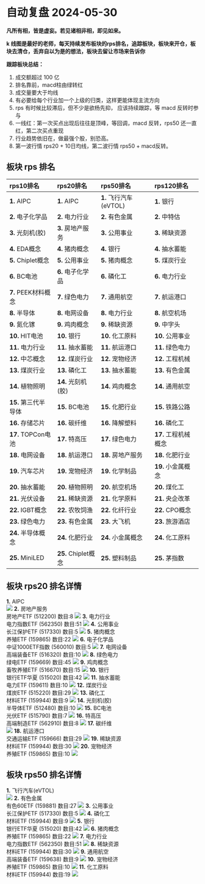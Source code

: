 # 自动复盘 2024-05-30

**凡所有相，皆是虚妄。若见诸相非相，即见如来。**

**k 线图是最好的老师，每天持续发布板块的rps排名，追踪板块，板块来开仓，板块去清仓，丢弃自以为是的想法，板块去留让市场来告诉你**
        
**跟踪板块总结：**
1. 成交额超过 100 亿
2. 排名靠前，macd柱由绿转红
3. 成交量要大于均线
4. 有必要给每个行业加一个上级的归类，这样更能体现主流方向
5. rps 有时候比较滞后，但不少是欲杨先抑， 应该持续跟踪，等 macd 反转时参与
6. 一线红：第一次买点出现后往往是顶峰，等回调，macd 反转，rps50 还一直红，第二次买点重现
7. 行业趋势依旧在，做最强个股，别恐高。
8. 第一波行情 rps20 + 10日均线，第二波行情 rps50 + macd反转。
        
## 板块 rps 排名
| rps10排名            | rps20排名           | rps50排名              | rps120排名           |
|:---------------------|:--------------------|:-----------------------|:---------------------|
| **1.** AIPC          | **1.** AIPC         | **1.** 飞行汽车(eVTOL) | **1.** 银行          |
| **2.** 电子化学品    | **2.** 电力行业     | **2.** 有色金属        | **2.** 中特估        |
| **3.** 光刻机(胶)    | **3.** 房地产服务   | **3.** 公用事业        | **3.** 稀缺资源      |
| **4.** EDA概念       | **4.** 猪肉概念     | **4.** 银行            | **4.** 抽水蓄能      |
| **5.** Chiplet概念   | **5.** 公用事业     | **5.** 猪肉概念        | **5.** 煤炭行业      |
| **6.** BC电池        | **6.** 电子化学品   | **6.** 磷化工          | **6.** 电力行业      |
| **7.** PEEK材料概念  | **7.** 绿色电力     | **7.** 通用航空        | **7.** 航运港口      |
| **8.** 半导体        | **8.** 电网设备     | **8.** 电力行业        | **8.** 航空机场      |
| **9.** 氮化镓        | **9.** 鸡肉概念     | **9.** 稀缺资源        | **9.** 中字头        |
| **10.** HIT电池      | **10.** 银行        | **10.** 化工原料       | **10.** 公用事业     |
| **11.** 电力行业     | **11.** 抽水蓄能    | **11.** 航运港口       | **11.** 绿色电力     |
| **12.** 中芯概念     | **12.** 煤炭行业    | **12.** 宠物经济       | **12.** 工程机械     |
| **13.** 煤炭行业     | **13.** 磷化工      | **13.** 抽水蓄能       | **13.** 有色金属     |
| **14.** 植物照明     | **14.** 光刻机(胶)  | **14.** 鸡肉概念       | **14.** 通用航空     |
| **15.** 第三代半导体 | **15.** BC电池      | **15.** 化肥行业       | **15.** 铁路公路     |
| **16.** 存储芯片     | **16.** 碳纤维      | **16.** 降解塑料       | **16.** 磷化工       |
| **17.** TOPCon电池   | **17.** 特高压      | **17.** 绿色电力       | **17.** 工程机械概念 |
| **18.** 电网设备     | **18.** 航运港口    | **18.** 房地产服务     | **18.** 化肥行业     |
| **19.** 汽车芯片     | **19.** 宠物经济    | **19.** 化学制品       | **19.** 小金属概念   |
| **20.** 抽水蓄能     | **20.** 植物照明    | **20.** 航空机场       | **20.** 煤化工       |
| **21.** 光伏设备     | **21.** 稀缺资源    | **21.** 化学原料       | **21.** 央企改革     |
| **22.** IGBT概念     | **22.** 农牧饲渔    | **22.** 化纤行业       | **22.** CPO概念      |
| **23.** 绿色电力     | **23.** 有色金属    | **23.** 大飞机         | **23.** 旅游酒店     |
| **24.** 半导体概念   | **24.** 化肥行业    | **24.** 小金属概念     | **24.** 化工原料     |
| **25.** MiniLED      | **25.** Chiplet概念 | **25.** 塑料制品       | **25.** 茅指数       |
## 板块 rps20 排名详情
**1.** AIPC<br/>
 ![](https://sykent-blog-image.oss-cn-beijing.aliyuncs.com/quant/image/2024/5/1717056221415-tmp.jpg)
**2.** 房地产服务<br/>房地产ETF (512200) 数目:8
 ![](https://sykent-blog-image.oss-cn-beijing.aliyuncs.com/quant/image/2024/5/1717056222975-tmp.jpg)
**3.** 电力行业<br/>电力指数ETF (562350) 数目:51
 ![](https://sykent-blog-image.oss-cn-beijing.aliyuncs.com/quant/image/2024/5/1717056223951-tmp.jpg)
**4.** 公用事业<br/>长江保护ETF (517330) 数目:5
 ![](https://sykent-blog-image.oss-cn-beijing.aliyuncs.com/quant/image/2024/5/1717056224935-tmp.jpg)
**5.** 猪肉概念<br/>养殖ETF (159865) 数目:22
 ![](https://sykent-blog-image.oss-cn-beijing.aliyuncs.com/quant/image/2024/5/1717056225915-tmp.jpg)
**6.** 电子化学品<br/>中证1000ETF指数 (560010) 数目:5
 ![](https://sykent-blog-image.oss-cn-beijing.aliyuncs.com/quant/image/2024/5/1717056226849-tmp.jpg)
**7.** 电网设备<br/>高端装备ETF (516320) 数目:10
 ![](https://sykent-blog-image.oss-cn-beijing.aliyuncs.com/quant/image/2024/5/1717056227828-tmp.jpg)
**8.** 绿色电力<br/>绿电ETF (159669) 数目:45
 ![](https://sykent-blog-image.oss-cn-beijing.aliyuncs.com/quant/image/2024/5/1717056228754-tmp.jpg)
**9.** 鸡肉概念<br/>畜牧养殖ETF (516670) 数目:15
 ![](https://sykent-blog-image.oss-cn-beijing.aliyuncs.com/quant/image/2024/5/1717056229796-tmp.jpg)
**10.** 银行<br/>银行ETF华夏 (515020) 数目:42
 ![](https://sykent-blog-image.oss-cn-beijing.aliyuncs.com/quant/image/2024/5/1717056230752-tmp.jpg)
**11.** 抽水蓄能<br/>电力ETF (159611) 数目:10
 ![](https://sykent-blog-image.oss-cn-beijing.aliyuncs.com/quant/image/2024/5/1717056231742-tmp.jpg)
**12.** 煤炭行业<br/>煤炭ETF (515220) 数目:29
 ![](https://sykent-blog-image.oss-cn-beijing.aliyuncs.com/quant/image/2024/5/1717056232744-tmp.jpg)
**13.** 磷化工<br/>材料ETF (159944) 数目:9
 ![](https://sykent-blog-image.oss-cn-beijing.aliyuncs.com/quant/image/2024/5/1717056233766-tmp.jpg)
**14.** 光刻机(胶)<br/>半导体ETF (512480) 数目:10
 ![](https://sykent-blog-image.oss-cn-beijing.aliyuncs.com/quant/image/2024/5/1717056234805-tmp.jpg)
**15.** BC电池<br/>光伏ETF (515790) 数目:7
 ![](https://sykent-blog-image.oss-cn-beijing.aliyuncs.com/quant/image/2024/5/1717056235630-tmp.jpg)
**16.** 特高压<br/>高端制造ETF (562910) 数目:8
 ![](https://sykent-blog-image.oss-cn-beijing.aliyuncs.com/quant/image/2024/5/1717056236647-tmp.jpg)
**17.** 碳纤维<br/>
 ![](https://sykent-blog-image.oss-cn-beijing.aliyuncs.com/quant/image/2024/5/1717056237185-tmp.jpg)
**18.** 航运港口<br/>交通运输ETF (159666) 数目:29
 ![](https://sykent-blog-image.oss-cn-beijing.aliyuncs.com/quant/image/2024/5/1717056238141-tmp.jpg)
**19.** 稀缺资源<br/>材料ETF (159944) 数目:30
 ![](https://sykent-blog-image.oss-cn-beijing.aliyuncs.com/quant/image/2024/5/1717056239143-tmp.jpg)
**20.** 宠物经济<br/>养殖ETF (159865) 数目:10
 ![](https://sykent-blog-image.oss-cn-beijing.aliyuncs.com/quant/image/2024/5/1717056240128-tmp.jpg)

## 板块 rps50 排名详情
**1.** 飞行汽车(eVTOL)<br/>
 ![](https://sykent-blog-image.oss-cn-beijing.aliyuncs.com/quant/image/2024/5/1717056240851-tmp.jpg)
**2.** 有色金属<br/>有色60ETF (159881) 数目:27
 ![](https://sykent-blog-image.oss-cn-beijing.aliyuncs.com/quant/image/2024/5/1717056241727-tmp.jpg)
**3.** 公用事业<br/>长江保护ETF (517330) 数目:5
 ![](https://sykent-blog-image.oss-cn-beijing.aliyuncs.com/quant/image/2024/5/1717056242665-tmp.jpg)
**4.** 磷化工<br/>材料ETF (159944) 数目:9
 ![](https://sykent-blog-image.oss-cn-beijing.aliyuncs.com/quant/image/2024/5/1717056243609-tmp.jpg)
**5.** 银行<br/>银行ETF华夏 (515020) 数目:42
 ![](https://sykent-blog-image.oss-cn-beijing.aliyuncs.com/quant/image/2024/5/1717056244584-tmp.jpg)
**6.** 猪肉概念<br/>养殖ETF (159865) 数目:22
 ![](https://sykent-blog-image.oss-cn-beijing.aliyuncs.com/quant/image/2024/5/1717056245516-tmp.jpg)
**7.** 电力行业<br/>电力指数ETF (562350) 数目:51
 ![](https://sykent-blog-image.oss-cn-beijing.aliyuncs.com/quant/image/2024/5/1717056246398-tmp.jpg)
**8.** 稀缺资源<br/>材料ETF (159944) 数目:30
 ![](https://sykent-blog-image.oss-cn-beijing.aliyuncs.com/quant/image/2024/5/1717056247415-tmp.jpg)
**9.** 通用航空<br/>高端装备ETF (159638) 数目:9
 ![](https://sykent-blog-image.oss-cn-beijing.aliyuncs.com/quant/image/2024/5/1717056248354-tmp.jpg)
**10.** 宠物经济<br/>养殖ETF (159865) 数目:10
 ![](https://sykent-blog-image.oss-cn-beijing.aliyuncs.com/quant/image/2024/5/1717056249306-tmp.jpg)
**11.** 化工原料<br/>材料ETF (159944) 数目:19
 ![](https://sykent-blog-image.oss-cn-beijing.aliyuncs.com/quant/image/2024/5/1717056250293-tmp.jpg)

